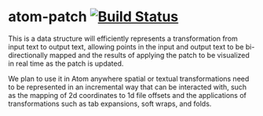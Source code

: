 # atom-patch [![Build Status](https://travis-ci.org/atom/atom-patch.svg?branch=master)](https://travis-ci.org/atom/atom-patch)

This is a data structure will efficiently represents a transformation from input text to output text, allowing points in the input and output text to be bi-directionally mapped and the results of applying the patch to be visualized in real time as the patch is updated.

We plan to use it in Atom anywhere spatial or textual transformations need to be represented in an incremental way that can be interacted with, such as the mapping of 2d coordinates to 1d file offsets and the applications of transformations such as tab expansions, soft wraps, and folds.
